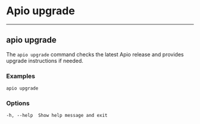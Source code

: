# Apio upgrade

---

## apio upgrade

The `apio upgrade` command checks the latest Apio release and provides upgrade instructions if needed.

<h3>Examples</h3>

```
apio upgrade
```

<h3>Options</h3>

```
-h, --help  Show help message and exit
```
